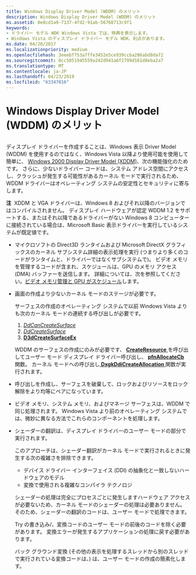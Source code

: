 ```yaml
---
title: Windows Display Driver Model (WDDM) のメリット
description: Windows Display Driver Model (WDDM) のメリット
ms.assetid: 0e8cd1a9-7137-4fd2-91ab-56768713c9f1
keywords:
- ドライバー モデル WDK Windows Vista では、特典を表示します。
- Windows Vista のディスプレイ ドライバー モデル WDK、利点があります。
ms.date: 04/20/2017
ms.localizationpriority: medium
ms.openlocfilehash: 3eeebf753a7ffe3452e5ce939ccba286abd8da72
ms.sourcegitcommit: 0cc5051945559a242d941a6f2799d161d8eba2a7
ms.translationtype: MT
ms.contentlocale: ja-JP
ms.lasthandoff: 04/23/2019
ms.locfileid: "63347016"
---
```

# <a name="benefits-of-the-windows-display-driver-model-wddm"></a>Windows Display Driver Model (WDDM) のメリット


## <span id="ddk_benefits_of_the_longhorn_display_driver_model_gg"></span><span id="DDK_BENEFITS_OF_THE_LONGHORN_DISPLAY_DRIVER_MODEL_GG"></span>


ディスプレイ ドライバーを作成することは、Windows 表示 Driver Model (WDDM) を使用するのではなく、Windows Vista 以降より使用可能を使用して簡単に、 [Windows 2000 Display Driver Model (XDDM)](windows-2000-display-driver-model-design-guide.md)、次の機能強化のためです。 さらに、少ないドライバー コードは、システム アドレス空間にアクセスし、クラッシュが発生する可能性があるカーネル モードで実行されるため、WDDM ドライバーはオペレーティング システムの安定性とセキュリティに寄与します。

**注**  XDDM と VGA ドライバーは、Windows 8 およびそれ以降のバージョンではコンパイルされません。 ディスプレイ ハードウェアが認定 WDDM 1.2 をサポートする、またはそれ以降であるドライバーがない Windows 8 コンピューターに接続されている場合は、Microsoft Basic 表示ドライバーを実行しているシステムが既定値です。

 

-   マイクロソフトの Direct3D ランタイムおよび Microsoft DirectX グラフィックスのカーネル サブシステム詳細の表示処理を実行 (つまりより多くのコードがランタイムと、ドライバーではなくサブシステムで)。 ビデオ メモリを管理するコードが含まれ、スケジュールは、GPU のメモリ アクセス (DMA) バッファーを送信します。 詳細については、次を参照してください。[ビデオ メモリ管理と GPU がスケジュール](video-memory-management-and-gpu-scheduling.md)します。

-   画面の作成より少ないカーネル モードのステージが必要です。

    サーフェスの作成のオペレーティング システムで以前 Windows Vista よりも次のカーネル モードの連続する呼び出しが必要です。

    1.  [*DdCanCreateSurface*](https://msdn.microsoft.com/library/windows/hardware/ff549213)
    2.  [*DdCreateSurface*](https://msdn.microsoft.com/library/windows/hardware/ff549263)
    3.  [**D3dCreateSurfaceEx**](https://msdn.microsoft.com/library/windows/hardware/ff542840)

    WDDM のサーフェスの作成にのみが必要です、 [ **CreateResource** ](https://msdn.microsoft.com/library/windows/hardware/ff540688)を呼び出してユーザー モード ディスプレイ ドライバー呼び出し、 [ **pfnAllocateCb** ](https://msdn.microsoft.com/library/windows/hardware/ff568893)関数。 カーネル モードへの呼び出し[ **DxgkDdiCreateAllocation** ](https://msdn.microsoft.com/library/windows/hardware/ff559606)関数が実行されます。

-   呼び出しを作成し、サーフェスを破棄して、ロックおよびリソースをロック解除をより均等にペアになっています。

-   ビデオ メモリ、システム メモリ、およびマネージ サーフェスは、WDDM で同じ処理されます。 Windows Vista より前のオペレーティング システムでは、微妙に異なる方法でこれらのコンポーネントを処理します。

-   シェーダーの翻訳は、ディスプレイ ドライバーのユーザー モードの部分で実行されます。

    このアプローチは、シェーダー翻訳がカーネル モードで実行されるときに発生する次の複雑さを排除できます。

    -   デバイス ドライバー インターフェイス (DDI) の抽象化と一致しないハードウェアのモデル
    -   変換で使用される複雑なコンパイラ テクノロジ

    シェーダーの処理は完全にプロセスごとに発生しますハードウェア アクセスが必要ないため、カーネル モードのシェーダーの処理は必要ありません。 そのため、シェーダーの翻訳のコードは、ユーザー モードで処理できます。

    Try の書き込み/、変換コードのユーザー モードの前後のコードを除く必要があります。 変換エラーが発生するアプリケーションの処理に戻す必要があります。

    バック グラウンド変換 (その他の表示を処理するスレッドから別のスレッドで実行されている変換コードは、) は、ユーザー モードの作成の簡素化します。

 

 





